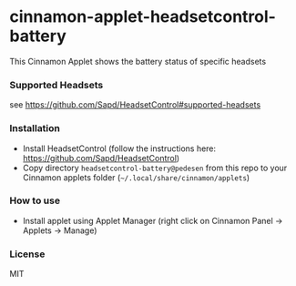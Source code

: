 # cinnamon-applet-headsetcontrol-battery

This Cinnamon Applet shows the battery status of specific headsets

### Supported Headsets

see https://github.com/Sapd/HeadsetControl#supported-headsets

### Installation

- Install HeadsetControl (follow the instructions here: https://github.com/Sapd/HeadsetControl)
- Copy directory `headsetcontrol-battery@pedesen` from this repo to your Cinnamon applets folder (`~/.local/share/cinnamon/applets`)

### How to use

- Install applet using Applet Manager (right click on Cinnamon Panel -> Applets -> Manage)

### License

MIT
